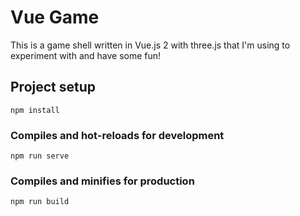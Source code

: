 # Vue Game

This is a game shell written in Vue.js 2 with three.js that I'm using to experiment with and have some fun!

## Project setup

```
npm install
```

### Compiles and hot-reloads for development

```
npm run serve
```

### Compiles and minifies for production

```
npm run build
```
